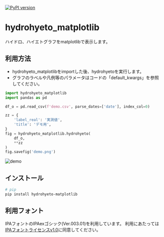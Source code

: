 [![PyPI version](https://badge.fury.io/py/japanize-matplotlib.svg)](https://badge.fury.io/py/japanize-matplotlib)
# hydrohyeto_matplotlib
ハイドロ、ハイエトグラフをmatplotlibで表示します。

## 利用方法
- hydrohyeto_matplotlibをimportした後、hydrohyetoを実行します。
- グラフのラベルや凡例等のパラメータはコードの「default_kwargs」を参照してください。

```python
import hydrohyeto_matplotlib
import pandas as pd

df_o = pd.read_csv(f'demo.csv', parse_dates=['date'], index_col=0)

zz = {
    'label_real': '実測値',
    'title': 'デモ用',
}
fig = hydrohyeto_matplotlib.hydrohyeto(
    df_o,
    **zz
)
fig.savefig('demo.png')
```


![demo](https://raw.githubusercontent.com/uehara1414/japanize-matplotlib/master/demo.png?token=AOnChuZIQchUxiL0U8qlW633FM-RMSuvks5bxW8zwA%3D%3D "demo")

## インストール
```sh
# pip
pip install hydrohyeto-matplotlib
```

## 利用フォント
IPAフォントのIPAexゴシック(Ver.003.01)を利用しています。
利用にあたっては[IPAフォントライセンスv1.0](https://github.com/uehara1414/japanize-matplotlib/blob/master/japanize_matplotlib/fonts/IPA_Font_License_Agreement_v1.0.txt)に同意してください。
